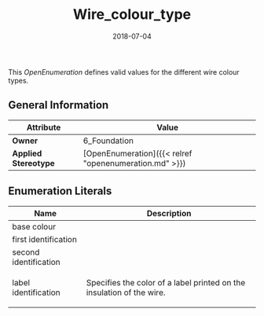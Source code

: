 ﻿---
title: Wire_colour_type
toc: false
type: specs
date: "2018-07-04"
draft: false
specification: KBL
version: 2.5
documentType: "Recommendation"
elementType: Class
classes:
  - Wire_colour_type
menu_name: kbl-2.5
---
<p> This <i>OpenEnumeration</i> defines valid values for the different wire colour types.      </p>

## General Information

| Attribute               | Value |
|-------------------------|-------|
| **Owner**               | 6_Foundation |
| **Applied Stereotype**  | [OpenEnumeration]({{< relref "openenumeration.md" >}})<br/>  |

## Enumeration Literals
| Name          | **Description** |
|---------------|-----------------|
| base colour |  |
| first identification |  |
| second identification |  |
| label identification | <p> Specifies the color of a label printed on the insulation of the wire.      </p> |
